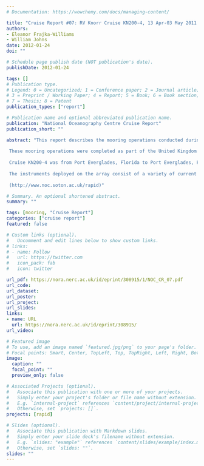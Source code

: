 ```yaml
---
# Documentation: https://wowchemy.com/docs/managing-content/

title: "Cruise Report #07: RV Knorr Cruise KN200-4, 13 Apr-03 May 2011. RAPID Mooring Cruise."
authors: 
- Eleanor Frajka-Williams
- William Johns
date: 2012-01-24
doi: ""

# Schedule page publish date (NOT publication's date).
publishDate: 2012-01-24

tags: []
# Publication type.
# Legend: 0 = Uncategorized; 1 = Conference paper; 2 = Journal article;
# 3 = Preprint / Working Paper; 4 = Report; 5 = Book; 6 = Book section;
# 7 = Thesis; 8 = Patent
publication_types: ["report"]

# Publication name and optional abbreviated publication name.
publication: "National Oceanography Centre Cruise Report"
publication_short: ""

abstract: "This report describes the mooring operations conducted during RV Knorr cruise KN200-4 between 13 April and 3 May 2011.
 
 These mooring operations were completed as part of the United Kingdom Natural Environment Research Council (NERC) funded RAPID-WATCH Programme to monitor the Atlantic Meridional Overturning Circulation (MOC) at 26.5°N. The primary purpose on this cruise for the UK team was to service the RAPID Western Boundary moorings while the US teams worked on the Western Boundary Time Series project and the RAPID-MOCHA Western Boundary moorings.
 
 Cruise KN200-4 was from Port Everglades, Florida to Port Everglades, Florida and covered the Western Boundary moorings deployed on RB0901 and OC459. This cruise was the ninth annual refurbishment of the Western Boundary section of an array of moorings deployed across the Atlantic in order to continuously observe the MOC. This array will be further refined and refurbished during subsequent years.
 
 The instruments deployed on the array consist of a variety of current meters, bottom pressure recorders, and CTD loggers, which, combined with time series measurements of the Florida Straits Current and wind stress estimates, will be used to determine the strength and structure of the MOC at 26.5°N.
 
 (http://www.noc.soton.ac.uk/rapid)"

# Summary. An optional shortened abstract.
summary: ""

tags: [mooring, "Cruise Report"]
categories: ["cruise report"]
featured: false

# Custom links (optional).
#   Uncomment and edit lines below to show custom links.
# links:
# - name: Follow
#   url: https://twitter.com
#   icon_pack: fab
#   icon: twitter

url_pdf: https://nora.nerc.ac.uk/id/eprint/308915/1/NOC_CR_07.pdf
url_code:
url_dataset: 
url_poster:
url_project:
url_slides:
links:
- name: URL
  url: https://nora.nerc.ac.uk/id/eprint/308915/
url_video:

# Featured image
# To use, add an image named `featured.jpg/png` to your page's folder. 
# Focal points: Smart, Center, TopLeft, Top, TopRight, Left, Right, BottomLeft, Bottom, BottomRight.
image:
  caption: ""
  focal_point: ""
  preview_only: false

# Associated Projects (optional).
#   Associate this publication with one or more of your projects.
#   Simply enter your project's folder or file name without extension.
#   E.g. `internal-project` references `content/project/internal-project/index.md`.
#   Otherwise, set `projects: []`.
projects: [rapid]

# Slides (optional).
#   Associate this publication with Markdown slides.
#   Simply enter your slide deck's filename without extension.
#   E.g. `slides: "example"` references `content/slides/example/index.md`.
#   Otherwise, set `slides: ""`.
slides: ""
---
```

